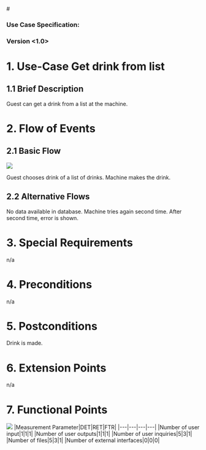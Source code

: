 #<OneTouch Next Gen>

### Use Case Specification: <Get drink from list>
### Version <1.0>

# 1.                  Use-Case Get drink from list
## 1.1               Brief Description
Guest can get a drink from a list at the machine.

# 2.                  Flow of Events
## 2.1               Basic Flow
![](https://github.com/TheLordXII/OneTouch/blob/master/UCs/flowcharts/GetDrinkFromListUC.png)

Guest chooses drink of a list of drinks. Machine makes the drink.

## 2.2               Alternative Flows
No data available in database. Machine tries again second time. After second time, error is shown.
# 3.                  Special Requirements
n/a

# 4.                  Preconditions
n/a

# 5.                  Postconditions
Drink is made.

# 6.                  Extension Points
n/a

# 7.                  Functional Points
![](https://github.com/TheLordXII/OneTouch/blob/master/UCs/FP/GetDrinkListPi.PNG)
|Measurement Parameter|DET|RET|FTR|
|---|---|---|---|
|Number of user input|1|1|1|
|Number of user outputs|1|1|1|
|Number of user inquiries|5|3|1|
|Number of files|5|3|1|
|Number of external interfaces|0|0|0|
